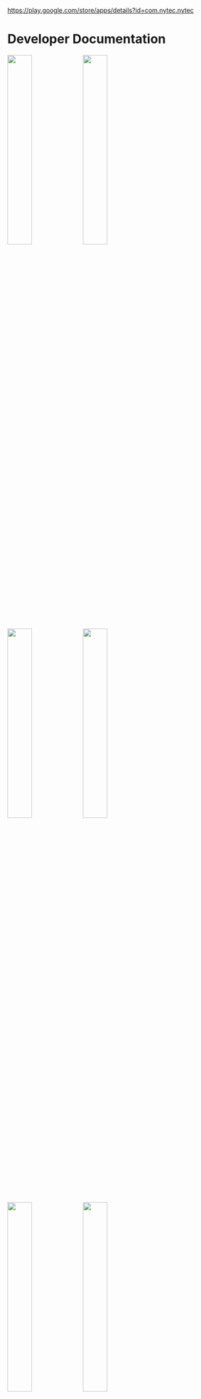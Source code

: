 https://play.google.com/store/apps/details?id=com.nytec.nytec

# Developer Documentation

<div>
    <img src="assets/home-screen.png" width=33%>
    <img src="assets/account-screen.png" width=33%>
    <img src="assets/admin-screen.png" width=33%>
    <img src="assets/home-screen-en.png" width=33%>
    <img src="assets/account-screen-en.png" width=33%>
    <img src="assets/admin-screen-en.png" width=33%>
</div>

## Pushing a New Update
1. Run `expo publish` to push changes directly into the app store.
2. You may need to upload a new build to the App or Play store if `expo publish` does not suffice (e.g. the changes are large).

## Overview

The app uses React Native (Expo) as a code framework, with <a href="https://reactnavigation.org">React Navigation</a> for app navigation and <a href="https://redux.js.org">Redux</a> for state management. Firebase is used as the backend and database.

## Main Screen

The Main Screen relies on two main components: `ButtonList` and `Button`. The `ButtonList` is a simply a list of buttons—either the main screen or a nested screen that is reached by clicking on one of the buttons. `Button` is an icon in its parent `ButtonList` that either leads to a nested `ButtonList` or a web link (e.g. there are 9 `Button`s in the main `ButtonList`).

### Data models

In `./data/data.js`, you can find all the data used to render the `ButtonList`s and `Button`s. The data relies on two main models in `./models/models.js`: a category model and a url model.

The category model represents holds the underlying data for a `ButtonList`. The model contains a `this.children` property, which represents the icons of `Button`s in that list.

The url model represents an icon that, when clicked, navigates to the URL specified by `this.url`.

`ButtonList` renders a `FlatList` of `Button`s, forming a grid with three columns. Each `Button` is represented by a `category` or `url` object that will yield a different result when clicked.

## Authentication

The authentication screen allows for three main functionalities: logging in, signing up, and resetting your password. The app largely relies on <a href="https://firebase.google.com/docs/reference/rest/auth">Firebase's REST authentication API</a>.

### Login

An API call is made to `https://identitytoolkit.googleapis.com/v1/accounts:signInWithPassword?key=${API_KEY}`, which returns an id token, the expiration time of the token, and the user id. The user id uniquely identifies the user and the id token authenticates any API requests.
These values are dispatched to Redux to be access by the application. They are also stored in `AsyncStorage` and retrieved to auto-login the user.
It is worth mentioning that when the id token expires, API calls will not work. As such, the login credentials are not only removed from `AsyncStorage` and Redux upon expiry, but the user is also auto-logged out.

We also obtain the user's `role`, which can be `"user"` (default) or `"admin"` (which must be set from the Firebase console). `admin` access allows push notifications to be sent to users.

Expo uses push notification tokens to identify devices and send notifications to users. Upon login, the user's existing push notification tokens are obtained from Firebase, and the current device's push notification is added to that list if not already present. This way, when an admin wants to send a notification, they can query all distinct tokens and make an API call to each token.

Lastly, we check that the user has verified their email, and if not, replace the main app page with a "verify your email" screen.

### Sign up

An API call is made to `https://identitytoolkit.googleapis.com/v1/accounts:signUp?key=${API_KEY}`.

Everything else is almost identical to logging in.

### Forgot your password

This feature is handled by the `./components/PasswordChange` component.

The user enters the email associated with their account and sends an API request to `https://identitytoolkit.googleapis.com/v1/accounts:sendOobCode?key=${API_KEY}`, which sends the email.
The email will contain a web link that the user can use to reset their password.

## Account Screen

The account screen displays the email of the currently logged in user and allows the user to log out. Logging out will clear the Redux state and any user data stored in `AsyncStorage`.

Additionally, the user can change their password, which is the same process as "Forgot your password".

## Admin Screen

Only users with `role = "admin"` have access to this page. It allows the admin to send notifications to _all_ users who have registered with an email in the app.

The tokens are queried from `https://nytec-app-default-rtdb.firebaseio.com//tokens.json?auth=${IDTOKEN_OF_ADMIN}` and placed into a unique set.
A POST API call is then made to Expo's push notification service at `https://exp.host/--/api/v2/push/send` for each token.

## Firebase

The database consists of two tables: `tokens` and `users`.

### Tokens

Sample structure:

```
tokens
    [Userid1]
        tokens
            [token1]
            [token2]
            ...
    Userid2
    ...

```

The `tokens` table stores a user's push notification tokens, which are sent to Expo's push notification API service when an admin creates a notification.
The nested `tokens` variable is an array. There may be multiple tokens if a user has multiple devices.

### Users 

Sample structure:

```
users
    [Userid1]
        role: "user"
    [Userid2]
        role: "admin"
    ...
```

The `users` table stores the role of each user. It is worth mentioning that the API was designed so that a user cannot set their `role` to anything but `user`. `admin` must be set from the Firebase console.

## Contact Forms (Work-in-Progress)

The users are able to select the department that they wish to contact:

info@nytec.net, 
information@nytec-cost.org, 
academicoffice@nytec-cost.org, 
registrationdept@nytec-cost.org, 
alumni@nytec-cost.org, 
chaplains@nytec.-cost.org, 
administrationoffice@nytec-cost.org

Users are then required to input their name, email, and the message body.

## Translations

If the Buttons are pressed, it will change all text within the app to either English or Chinese (Defaulted to Chinese).

 <img src="assets/TranslationButton.png" width=33%>

The users are able to change the language between English and Chinese using buttons. The buttons are placed on each of the main pages and subpages.
